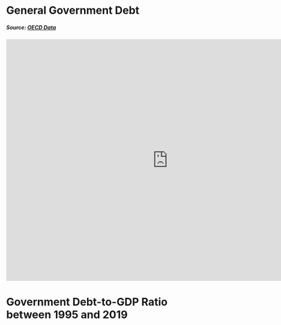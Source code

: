 # General Government Debt
##### Source: [OECD Data](https://data.oecd.org/gga/general-government-debt.htm)

<iframe src="https://data.oecd.org/chart/6sqe" width="860" height="645" style="border: 0" mozallowfullscreen="true" webkitallowfullscreen="true" allowfullscreen="true"><a href="https://data.oecd.org/chart/6sqe" target="_blank">OECD Chart: General government debt, Total, % of GDP, Annual, 2019</a></iframe>

# Government Debt-to-GDP Ratio between 1995 and 2019
<div class="flourish-embed flourish-chart" data-src="visualisation/7244075"><script src="https://public.flourish.studio/resources/embed.js"></script></div>
